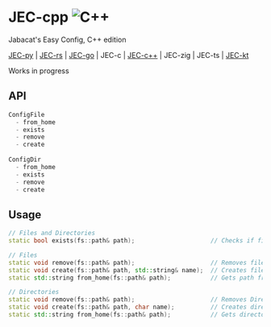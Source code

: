 # JEC-cpp ![C++](https://github.com/Shuzhengz/JEC-cpp/actions/workflows/C++.yml/badge.svg)

Jabacat's Easy Config, C++ edition

[JEC-py](https://github.com/JakeRoggenbuck/JEC-py) | [JEC-rs](https://github.com/JakeRoggenbuck/JEC-rs) | [JEC-go](https://github.com/JakeRoggenbuck/JEC-go) | JEC-c | [JEC-c++](https://github.com/Shuzhengz/JEC-cpp) | JEC-zig | JEC-ts | [JEC-kt](https://github.com/EdwinChang24/JEC-kt)

Works in progress

## API
```rs
ConfigFile
  - from_home
  - exists
  - remove
  - create
  
ConfigDir
  - from_home
  - exists
  - remove
  - create
```

## Usage
``` cpp
// Files and Directories
static bool exists(fs::path& path);                     // Checks if file or directory exists

// Files
static void remove(fs::path& path);                     // Removes file
static void create(fs::path& path, std::string& name);  // Creates file
static std::string from_home(fs::path& path);           // Gets path from home

// Directories
static void remove(fs::path& path);                     // Removes Directory
static void create(fs::path& path, char name);          // Creates directory
static std::string from_home(fs::path& path);           // Gets directory path from home (auto delete filename)
```
